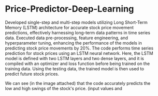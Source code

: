 # Price-Predictor-Deep-Learning
Developed single-step and multi-step models utilizing Long Short-Term Memory (LSTM) architecture for accurate stock price movement predictions, effectively harnessing long-term data patterns in time series data. Executed data pre-processing, feature engineering, and hyperparameter tuning, enhancing the performance of the models in predicting stock price movements by 20%. 
The code performs time series prediction for stock prices using an LSTM neural network.
Here, the LSTM model is defined with two LSTM layers and two dense layers, and it is compiled with an optimizer and loss function before being trained on the training data. Using the testing data, the trained model is then used to predict future stock prices. 

We can see (in the image attached) that the code accurately predicts the low and high swings of the stock's price.
(input values and 
